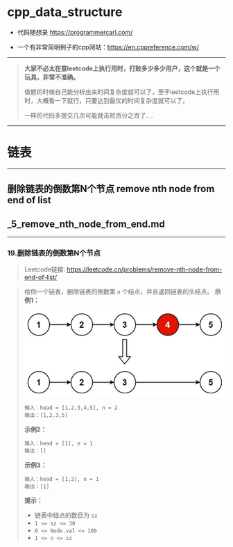 # cpp_data_structure 

* 代码随想录 https://programmercarl.com/

* 一个有非常简明例子的cpp网站：https://en.cppreference.com/w/

--------------------------------------------------------------------------------
> **大家不必太在意leetcode上执行用时，打败多少多少用户，这个就是一个玩具，非常不准确。**
> 
> 做题的时候自己能分析出来时间复杂度就可以了，至于leetcode上执行用时，大概看一下就行，只要达到最优的时间复杂度就可以了，
> 
> 一样的代码多提交几次可能就击败百分之百了....
--------------------------------------------------------------------------------

# 链表

--------------------------------------------------------------------------------

## 删除链表的倒数第N个节点 remove nth node from end of list

## _5_remove_nth_node_from_end.md
--------------------------------------------------------------------------------

### 19.删除链表的倒数第N个节点

> Leetcode链接: https://leetcode.cn/problems/remove-nth-node-from-end-of-list/

> 
> 给你一个链表，删除链表的倒数第 `n` 个结点，并且返回链表的头结点。
> **示例1：**
> 
> <div align=center>
> <img src="./images/remove_nth_node_from_end_1.jpg" style="zoom:100%;"/>
> </div>
> 
> ```html
> 输入：head = [1,2,3,4,5], n = 2
> 输出：[1,2,3,5]
> ```
> 
> **示例2：**
> 
> ```html
> 输入：head = [1], n = 1
> 输出：[]
> ```
>
> **示例3：**
> 
> ```html
> 输入：head = [1,2], n = 1
> 输出：[1]
> ```
> 
> **提示：**
> * 链表中结点的数目为 `sz`
> * `1 <= sz <= 30`
> * `0 <= Node.val <= 100`
> * `1 <= n <= sz`
> 

















